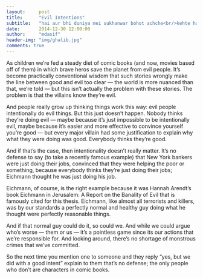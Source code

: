 ```yaml
---
layout:     post
title:      "Evil Intentions"
subtitle:   "hai aur bhi duniya mei sukhanwar bohot achche<br/>kehte hain ki 'Ghalib' ka hai andaaz-e-bayaan aur"
date:       2014-12-30 12:00:00
author:     "mdasif"
header-img: "img/ghalib.jpg"
comments: true
---
```


As children we’re fed a steady diet of comic books (and now, movies based off of them) in which brave heros save the planet from evil people. It’s become practically conventional wisdom that such stories wrongly make the line between good and evil too clear — the world is more nuanced than that, we’re told — but this isn’t actually the problem with these stories. The problem is that the villains know they’re evil.

And people really grow up thinking things work this way: evil people intentionally do evil things. But this just doesn’t happen. Nobody thinks they’re doing evil — maybe because it’s just impossible to be intentionally evil, maybe because it’s easier and more effective to convince yourself you’re good — but every major villain had some justification to explain why what they were doing was good. Everybody thinks they’re good.

And if that’s the case, then intentionality doesn’t really matter. It’s no defense to say (to take a recently famous example) that New York bankers were just doing their jobs, convinced that they were helping the poor or something, because everybody thinks they’re just doing their jobs; Eichmann thought he was just doing his job.

Eichmann, of course, is the right example because it was Hannah Arendt’s book Eichmann in Jerusalem: A Report on the Banality of Evil that is famously cited for this thesis. Eichmann, like almost all terrorists and killers, was by our standards a perfectly normal and healthy guy doing what he thought were perfectly reasonable things.

And if that normal guy could do it, so could we. And while we could argue who’s worse — them or us — it’s a pointless game since its our actions that we’re responsible for. And looking around, there’s no shortage of monstrous crimes that we’ve committed.

So the next time you mention one to someone and they reply “yes, but we did with a good intent” explain to them that’s no defense; the only people who don’t are characters in comic books.

